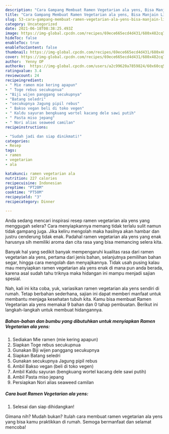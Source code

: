 ```yaml
---
description: "Cara Gampang Membuat Ramen Vegetarian ala yens, Bisa Manjain Lidah"
title: "Cara Gampang Membuat Ramen Vegetarian ala yens, Bisa Manjain Lidah"
slug: 53-cara-gampang-membuat-ramen-vegetarian-ala-yens-bisa-manjain-lidah
category: Uncategorized
date: 2021-06-18T08:38:25.493Z
image: https://img-global.cpcdn.com/recipes/69ece665ecd4d431/680x482cq70/ramen-vegetarian-ala-yens-foto-resep-utama.jpg
hideToc: false
enableToc: true
enableTocContent: false
thumbnail: https://img-global.cpcdn.com/recipes/69ece665ecd4d431/680x482cq70/ramen-vegetarian-ala-yens-foto-resep-utama.jpg
cover: https://img-global.cpcdn.com/recipes/69ece665ecd4d431/680x482cq70/ramen-vegetarian-ala-yens-foto-resep-utama.jpg
author:  Yenny OP
authorAv:  https://img-global.cpcdn.com/users/a2c99620a7859824/60x60cq50/avatar.jpg
ratingvalue: 3.4
reviewcount: 24
recipeingredient:
- " Mie ramen mie kering apapun"
- " Toge rebus secukupnua"
- "Biji wijen panggang secukupnya"
- "Batang seledri"
- "secukupnya Jagung pipil rebus"
- " Bakso vegan beli di toko vegen"
- " Kaldu sayuran bengkuang wortel kacang dele sawi putih"
- " Pasta miso jepang"
- " Nori alias seaweed camilan"
recipeinstructions:

- "Sudah jadi dan siap dinikmati!"
categories:
- Resep
tags:
- ramen
- vegetarian
- ala

katakunci: ramen vegetarian ala 
nutrition: 227 calories
recipecuisine: Indonesian
preptime: "PT20M"
cooktime: "PT50M"
recipeyield: "3"
recipecategory: Dinner

---
```



Anda sedang mencari inspirasi resep ramen vegetarian ala yens yang menggugah selera? Cara menyiapkannya memang tidak terlalu sulit namun tidak gampang juga. Jika keliru mengolah maka hasilnya akan hambar dan justru cenderung tidak enak. Padahal ramen vegetarian ala yens yang enak harusnya sih memiliki aroma dan cita rasa yang bisa memancing selera kita.


Banyak hal yang sedikit banyak mempengaruhi kualitas rasa dari ramen vegetarian ala yens, pertama dari jenis bahan, selanjutnya pemilihan bahan segar, hingga cara mengolah dan menyajikannya. Tidak usah pusing kalau mau menyiapkan ramen vegetarian ala yens enak di mana pun anda berada, karena asal sudah tahu triknya maka hidangan ini mampu menjadi sajian spesial.




Nah, kali ini kita coba, yuk, variasikan ramen vegetarian ala yens sendiri di rumah. Tetap berbahan sederhana, sajian ini dapat memberi manfaat untuk membantu menjaga kesehatan tubuh kita. Kamu bisa membuat Ramen Vegetarian ala yens memakai 9 bahan dan 0 tahap pembuatan. Berikut ini langkah-langkah untuk membuat hidangannya.

<!--inarticleads1-->

##### Bahan-bahan dan bumbu yang dibutuhkan untuk menyiapkan Ramen Vegetarian ala yens:

1. Sediakan  Mie ramen (mie kering apapun)
1. Siapkan  Toge rebus secukupnua
1. Gunakan Biji wijen panggang secukupnya
1. Siapkan Batang seledri
1. Gunakan secukupnya Jagung pipil rebus
1. Ambil  Bakso vegan (beli di toko vegen)
1. Ambil  Kaldu sayuran (bengkuang wortel kacang dele sawi putih)
1. Ambil  Pasta miso jepang
1. Persiapkan  Nori alias seaweed camilan




<!--inarticleads2-->

##### Cara buat Ramen Vegetarian ala yens:


1. Selesai dan siap dihidangkan!



Gimana nih? Mudah bukan? Itulah cara membuat ramen vegetarian ala yens yang bisa kamu praktikkan di rumah. Semoga bermanfaat dan selamat mencoba!
